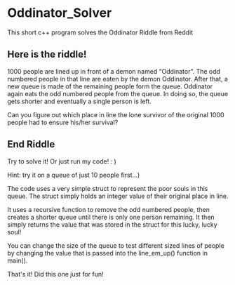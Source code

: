 # Oddinator_Solver
This short c++ program solves the Oddinator Riddle from Reddit


##   Here is the riddle!  ##

1000 people are lined up in front of a demon named “Oddinator”. 
The odd numbered people in that line are eaten by the demon Oddinator. 
After that, a new queue is made of the remaining people form the queue. 
Oddinator again eats the odd numbered people from the queue. 
In doing so, the queue gets shorter and eventually a single person is left.

Can you figure out which place in line the lone survivor of the
original 1000 people had to ensure his/her survival?


##  End Riddle  ##

Try to solve it!  Or just run my code! : )

Hint: try it on a queue of just 10 people first...)

The code uses a very simple struct to represent the poor souls
in this queue.  The struct simply holds an integer value of their
original place in line.

It uses a recursive function to remove the odd numbered people, 
then creates a shorter queue until there is only one person remaining.
It then simply returns the value that was stored in the struct for this
lucky, lucky soul!

You can change the size of the queue to test different sized lines of
people by changing the value that is passed into the line_em_up() function
in main(). 

That's it!  Did this one just for fun!
